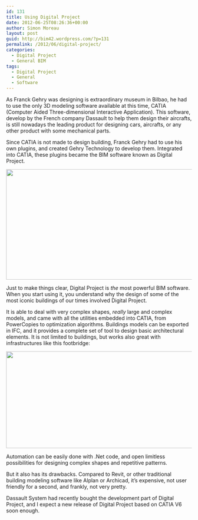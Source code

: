 ```yaml
---
id: 131
title: Using Digital Project
date: 2012-06-25T08:26:36+00:00
author: Simon Moreau
layout: post
guid: http://bim42.wordpress.com/?p=131
permalink: /2012/06/digital-project/
categories:
  - Digital Project
  - General BIM
tags:
  - Digital Project
  - General
  - Software
---
```

As Franck Gehry was designing is extraordinary museum in Bilbao, he had to use the only 3D modeling software available at this time, CATIA (Computer Aided Three-dimensional Interactive Application). This software, develop by the French company Dassault to help them design their aircrafts, is still nowadays the leading product for designing cars, aircrafts, or any other product with some mechanical parts.

Since CATIA is not made to design building, Franck Gehry had to use his own plugins, and created Gehry Technology to develop them. Integrated into CATIA, these plugins became the BIM software known as Digital Project.

[<img class="aligncenter size-full wp-image-132" title="GTCDigitalProjectSplash" src="http://bim42.com/wp-content/uploads/2012/06/gtcdigitalprojectsplash.jpg" alt="" width="540" height="300" srcset="https://bim42.com/wp-content/uploads/2012/06/gtcdigitalprojectsplash.jpg 540w, https://bim42.com/wp-content/uploads/2012/06/gtcdigitalprojectsplash-300x166.jpg 300w" sizes="(max-width: 540px) 100vw, 540px" />](http://bim42.com/wp-content/uploads/2012/06/gtcdigitalprojectsplash.jpg)

Just to make things clear, Digital Project is _the_ most powerful BIM software. When you start using it, you understand why the design of some of the most iconic buildings of our times involved Digital Project.

It is able to deal with very complex shapes, _really_ large and complex models, and came with all the utilities embedded into CATIA, from PowerCopies to optimization algorithms. Buildings models can be exported in IFC, and it provides a complete set of tool to design basic architectural elements. It is not limited to buildings, but works also great with infrastructures like this footbridge:

[<img class="aligncenter size-full wp-image-133" title="Screenshot" src="http://bim42.com/wp-content/uploads/2012/06/screenshot.jpg" alt="" width="584" height="263" srcset="https://bim42.com/wp-content/uploads/2012/06/screenshot.jpg 772w, https://bim42.com/wp-content/uploads/2012/06/screenshot-300x135.jpg 300w" sizes="(max-width: 584px) 100vw, 584px" />](http://bim42.com/wp-content/uploads/2012/06/screenshot.jpg)

Automation can be easily done with .Net code, and open limitless possibilities for designing complex shapes and repetitive patterns.

But it also has its drawbacks. Compared to Revit, or other traditional building modeling software like Alplan or Archicad, it&#8217;s expensive, not user friendly for a second, and frankly, not very pretty.

Dassault System had recently bought the development part of Digital Project, and I expect a new release of Digital Project based on CATIA V6 soon enough.
